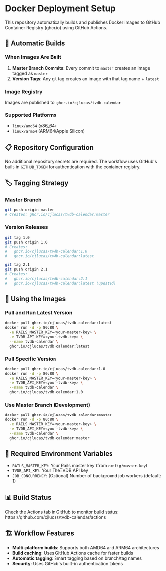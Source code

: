 # Docker Deployment Setup

This repository automatically builds and publishes Docker images to GitHub Container Registry (ghcr.io) using GitHub Actions.

## 🚀 Automatic Builds

### When Images Are Built

1. **Master Branch Commits**: Every commit to `master` creates an image tagged as `master`
2. **Version Tags**: Any git tag creates an image with that tag name + `latest`

### Image Registry

Images are published to: `ghcr.io/cjlucas/tvdb-calendar`

### Supported Platforms

- `linux/amd64` (x86_64)
- `linux/arm64` (ARM64/Apple Silicon)

## 📋 Repository Configuration

No additional repository secrets are required. The workflow uses GitHub's built-in `GITHUB_TOKEN` for authentication with the container registry.

## 🏷️ Tagging Strategy

### Master Branch
```bash
git push origin master
# Creates: ghcr.io/cjlucas/tvdb-calendar:master
```

### Version Releases
```bash
git tag 1.0
git push origin 1.0
# Creates: 
#   ghcr.io/cjlucas/tvdb-calendar:1.0
#   ghcr.io/cjlucas/tvdb-calendar:latest
```

```bash
git tag 2.1
git push origin 2.1
# Creates:
#   ghcr.io/cjlucas/tvdb-calendar:2.1
#   ghcr.io/cjlucas/tvdb-calendar:latest (updated)
```

## 🐳 Using the Images

### Pull and Run Latest Version
```bash
docker pull ghcr.io/cjlucas/tvdb-calendar:latest
docker run -d -p 80:80 \
  -e RAILS_MASTER_KEY=<your-master-key> \
  -e TVDB_API_KEY=<your-tvdb-key> \
  --name tvdb-calendar \
  ghcr.io/cjlucas/tvdb-calendar:latest
```

### Pull Specific Version
```bash
docker pull ghcr.io/cjlucas/tvdb-calendar:1.0
docker run -d -p 80:80 \
  -e RAILS_MASTER_KEY=<your-master-key> \
  -e TVDB_API_KEY=<your-tvdb-key> \
  --name tvdb-calendar \
  ghcr.io/cjlucas/tvdb-calendar:1.0
```

### Use Master Branch (Development)
```bash
docker pull ghcr.io/cjlucas/tvdb-calendar:master
docker run -d -p 80:80 \
  -e RAILS_MASTER_KEY=<your-master-key> \
  -e TVDB_API_KEY=<your-tvdb-key> \
  --name tvdb-calendar \
  ghcr.io/cjlucas/tvdb-calendar:master
```

## 🔧 Required Environment Variables

- `RAILS_MASTER_KEY`: Your Rails master key (from `config/master.key`)
- `TVDB_API_KEY`: Your TheTVDB API key
- `JOB_CONCURRENCY`: (Optional) Number of background job workers (default: 1)

## 📊 Build Status

Check the Actions tab in GitHub to monitor build status:
https://github.com/cjlucas/tvdb-calendar/actions

## 🏗️ Workflow Features

- **Multi-platform builds**: Supports both AMD64 and ARM64 architectures
- **Build caching**: Uses GitHub Actions cache for faster builds
- **Automatic tagging**: Smart tagging based on branch/tag names
- **Security**: Uses GitHub's built-in authentication tokens